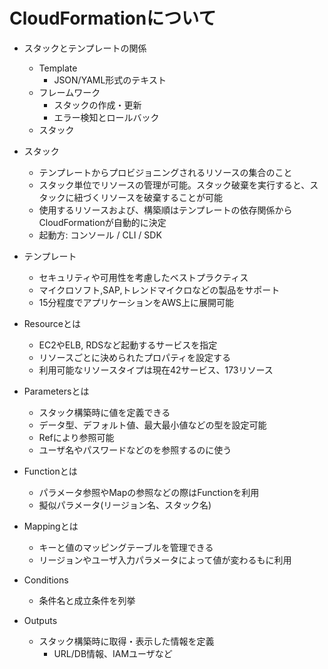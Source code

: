 # CloudFormationについて

- スタックとテンプレートの関係
  - Template
    - JSON/YAML形式のテキスト
  - フレームワーク   
    - スタックの作成・更新
    - エラー検知とロールバック
  - スタック 
 
- スタック 
  - テンプレートからプロビジョニングされるリソースの集合のこと
  - スタック単位でリソースの管理が可能。スタック破棄を実行すると、スタックに紐づくリソースを破棄することが可能
  - 使用するリソースおよび、構築順はテンプレートの依存関係からCloudFormationが自動的に決定
  - 起動方: コンソール / CLI / SDK

- テンプレート
  - セキュリティや可用性を考慮したベストプラクティス
  - マイクロソフト,SAP,トレンドマイクロなどの製品をサポート
  - 15分程度でアプリケーションをAWS上に展開可能
  
- Resourceとは  
  - EC2やELB, RDSなど起動するサービスを指定
  - リソースごとに決められたプロパティを設定する
  - 利用可能なリソースタイプは現在42サービス、173リソース

- Parametersとは  
  - スタック構築時に値を定義できる
  - データ型、デフォルト値、最大最小値などの型を設定可能
  - Refにより参照可能
  - ユーザ名やパスワードなどのを参照するのに使う

- Functionとは
  - パラメータ参照やMapの参照などの際はFunctionを利用
  - 擬似パラメータ(リージョン名、スタック名)
  
- Mappingとは  
  - キーと値のマッピングテーブルを管理できる
  - リージョンやユーザ入力パラメータによって値が変わるもに利用
  
- Conditions
  - 条件名と成立条件を列挙
  
- Outputs
  - スタック構築時に取得・表示した情報を定義
    - URL/DB情報、IAMユーザなど
